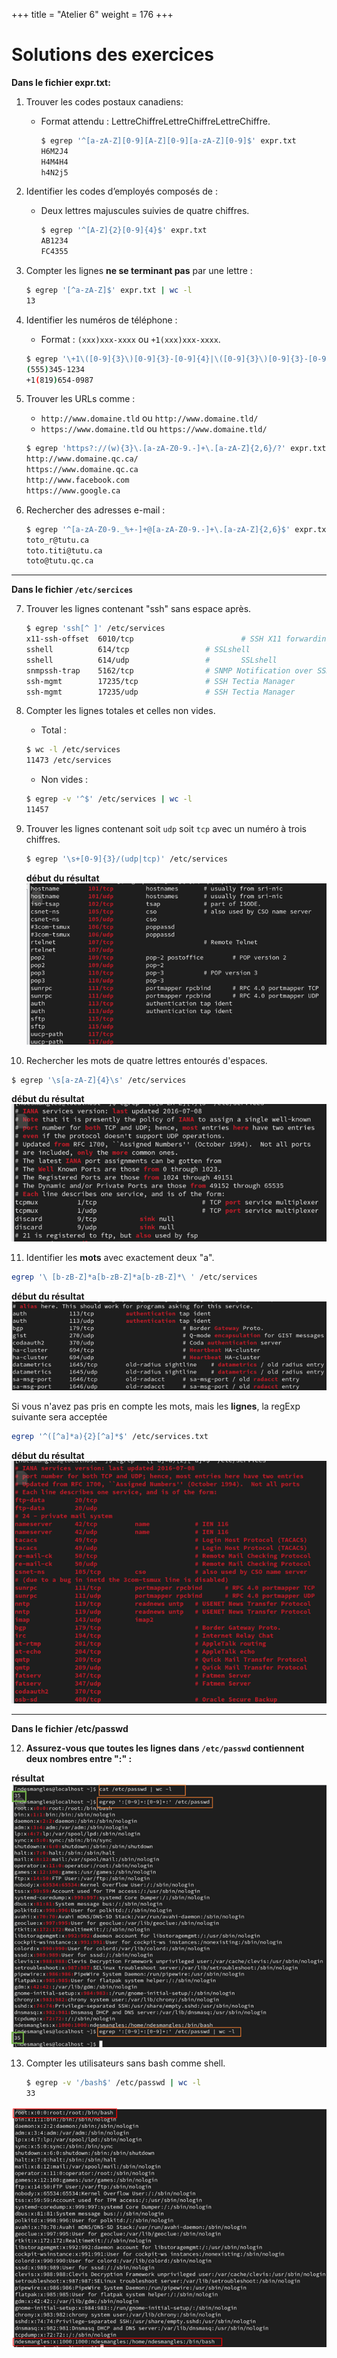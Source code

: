 +++
title = "Atelier 6"
weight = 176
+++

# Solutions des exercices

**Dans le fichier expr.txt:**

1. Trouver les codes postaux canadiens:
   - Format attendu : LettreChiffreLettreChiffreLettreChiffre.
     ```bash
     $ egrep '^[a-zA-Z][0-9][A-Z][0-9][a-zA-Z][0-9]$' expr.txt
     H6M2J4
     H4M4H4
     h4N2j5
     ```


2. Identifier les codes d’employés composés de :
   - Deux lettres majuscules suivies de quatre chiffres.
     ```bash
     $ egrep '^[A-Z]{2}[0-9]{4}$' expr.txt
     AB1234
     FC4355
     ```


3. Compter les lignes **ne se terminant pas** par une lettre :
   ```bash
   $ egrep '[^a-zA-Z]$' expr.txt | wc -l
   13
   ```

4. Identifier les numéros de téléphone :
    - Format : `(xxx)xxx-xxxx` ou `+1(xxx)xxx-xxxx`.
   ```bash
   $ egrep '\+1\([0-9]{3}\)[0-9]{3}-[0-9]{4}|\([0-9]{3}\)[0-9]{3}-[0-9]{4}' expr.txt
   (555)345-1234
   +1(819)654-0987
   ```

5. Trouver les URLs comme :
   - `http://www.domaine.tld` ou `http://www.domaine.tld/`
   - `https://www.domaine.tld` ou `https://www.domaine.tld/`

    ```bash
    $ egrep 'https?://(w){3}\.[a-zA-Z0-9.-]+\.[a-zA-Z]{2,6}/?' expr.txt
    http://www.domaine.qc.ca/
    https://www.domaine.qc.ca
    http://www.facebook.com
    https://www.google.ca
    ```

6. Rechercher des adresses e-mail :
   ```bash
   $ egrep '^[a-zA-Z0-9._%+-]+@[a-zA-Z0-9.-]+\.[a-zA-Z]{2,6}$' expr.txt
   toto_r@tutu.ca
   toto.titi@tutu.ca
   toto@tutu.qc.ca
   ```
---

**Dans le fichier `/etc/sercices`**

7. Trouver les lignes contenant "ssh" sans espace après.
   ```bash
   $ egrep 'ssh[^ ]' /etc/services
   x11-ssh-offset  6010/tcp                        # SSH X11 forwarding offset
   sshell          614/tcp                 # SSLshell
   sshell          614/udp                 #       SSLshell
   snmpssh-trap    5162/tcp                # SNMP Notification over SSH Transport Model
   ssh-mgmt        17235/tcp               # SSH Tectia Manager
   ssh-mgmt        17235/udp               # SSH Tectia Manager
   ```

8. Compter les lignes totales et celles non vides.
   - Total : 
   ```bash
   $ wc -l /etc/services
   11473 /etc/services
   ```
   - Non vides : 
   ```bash
   $ egrep -v '^$' /etc/services | wc -l
   11457
   ```

9. Trouver les lignes contenant soit `udp` soit `tcp` avec un numéro à trois chiffres.
   ```bash
   $ egrep '\s+[0-9]{3}/(udp|tcp)' /etc/services
   ```
   **début du résultat**
   ![q9](./q9.png)

10. Rechercher les mots de quatre lettres entourés d'espaces.
   ```bash
   $ egrep '\s[a-zA-Z]{4}\s' /etc/services
   ```
   **début du résultat**
   ![q10](./q10.png)

11. Identifier les **mots** avec exactement deux "a".
   ```bash
   egrep '\ [b-zB-Z]*a[b-zB-Z]*a[b-zB-Z]*\ ' /etc/services
   ```
   **début du résultat**
   ![q11a](./q11a.png)

   Si vous n'avez pas pris en compte les mots, mais les **lignes**, la regExp suivante sera acceptée
   ```bash
   egrep '^([^a]*a){2}[^a]*$' /etc/services.txt
   ```
   **début du résultat**
   ![q11](./q11.png)

---

**Dans le fichier /etc/passwd**

12. **Assurez-vous que toutes les lignes dans `/etc/passwd` contiennent deux nombres entre ":" :**

   **résultat**
   ![q12](./q12.png)

   
13. Compter les utilisateurs sans bash comme shell.
    ```bash
    $ egrep -v '/bash$' /etc/passwd | wc -l
    33
    ```
   ![q13](./q13.png)